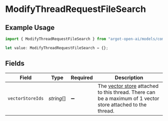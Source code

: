 # ModifyThreadRequestFileSearch

## Example Usage

```typescript
import { ModifyThreadRequestFileSearch } from "argot-open-ai/models/components";

let value: ModifyThreadRequestFileSearch = {};
```

## Fields

| Field                                                                                                                                                   | Type                                                                                                                                                    | Required                                                                                                                                                | Description                                                                                                                                             |
| ------------------------------------------------------------------------------------------------------------------------------------------------------- | ------------------------------------------------------------------------------------------------------------------------------------------------------- | ------------------------------------------------------------------------------------------------------------------------------------------------------- | ------------------------------------------------------------------------------------------------------------------------------------------------------- |
| `vectorStoreIds`                                                                                                                                        | *string*[]                                                                                                                                              | :heavy_minus_sign:                                                                                                                                      | The [vector store](/docs/api-reference/vector-stores/object) attached to this thread. There can be a maximum of 1 vector store attached to the thread.<br/> |
